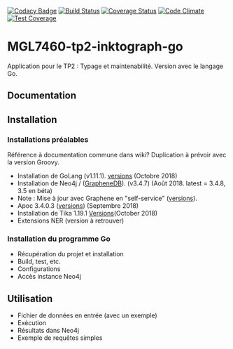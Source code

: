 [![Codacy Badge](https://api.codacy.com/project/badge/Grade/cad324b8d701457bbc213f897bd3dda6)](https://app.codacy.com/app/eric-gagnon/mgl7460-tp2-linktograph-go?utm_source=github.com&utm_medium=referral&utm_content=eric-gagnon/mgl7460-tp2-linktograph-go&utm_campaign=Badge_Grade_Settings)
[![Build Status](https://travis-ci.org/eric-gagnon/mgl7460-tp2-linktograph-go.svg?branch=master)](https://travis-ci.org/eric-gagnon/mgl7460-tp2-linktograph-go)
[![Coverage Status](https://coveralls.io/repos/github/eric-gagnon/mgl7460-tp2-linktograph-go/badge.svg?branch=master)](https://coveralls.io/github/eric-gagnon/mgl7460-tp2-linktograph-go?branch=master)
[![Code Climate](https://codeclimate.com/github/codeclimate/codeclimate/badges/gpa.svg)](https://codeclimate.com/github/eric-gagnon/mgl7460-tp2-linktograph-go)
[![Test Coverage](https://api.codeclimate.com/v1/badges/93056b3d54fae3588072/test_coverage)](https://codeclimate.com/github/eric-gagnon/mgl7460-tp2-linktograph-go/test_coverage)

# MGL7460-tp2-inktograph-go
Application pour le TP2 : Typage et maintenabilité. Version avec le langage Go.

## Documentation

## Installation

### Installations préalables

Référence à documentation commune dans wiki? Duplication à prévoir avec la version Groovy.

*   Installation de GoLang (v1.11.1). [versions](https://golang.org/doc/devel/release.html) (Octobre 2018)
*   Installation de Neo4j / ([GrapheneDB](https://www.graphenedb.com/)). (v3.4.7) (Août 2018. latest = 3.4.8, 3.5 en béta)
*   Note : Mise à jour avec Graphene en "self-service" ([versions](https://docs.graphenedb.com/docs/neo4j-version-upgrades)).
*   Apoc 3.4.0.3 ([versions](https://github.com/neo4j-contrib/neo4j-apoc-procedures/releases)) (Septembre 2018)
*   Installation de Tika 1.19.1 [Versions](https://archive.apache.org/dist/tika/)(October 2018)
*   Extensions NER (version à retrouver)

### Installation du programme Go

*   Récupération du projet et installation
*   Build, test, etc.
*   Configurations
*   Accès instance Neo4j

## Utilisation

*   Fichier de données en entrée (avec un exemple)
*   Exécution
*   Résultats dans Neo4j
*   Exemple de requêtes simples
